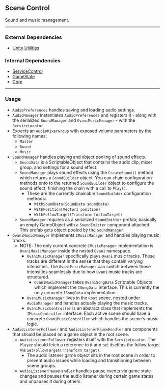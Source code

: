 ## Scene Control
Sound and music management.

---

### External Dependencies
- [Unity Utilities](https://github.com/itsJimothy/Unity-Utilities.git)

### Internal Dependencies
- [ServiceControl](./ServiceControl.md)
- [GameState](./GameState.md)
- [Core](./Core.md)

---

### Usage
- `AudioPreferences` handles saving and loading audio settings.
- `AudioManager` instantiates `AudioPreferences` and registers it - along with the serialized `SoundManager` and `OvaniMusicManager` - with the `ServiceLocator`.
- Expects an `AudioMixerGroup` with exposed volume parameters by the following names:
  - `Master`
  - `Sound`
  - `Music`
- `SoundManager` handles playing and object pooling of sound effects.
  - `SoundData` is a ScriptableObject that contains the audio clip, mixer group, and settings for a sound effect.
  - `SoundManager` plays sound effects using the `CreateSound()` method which returns a `SoundBuilder` object. You can chain configuration methods onto to the returned `SoundBuilder` object to configure the sound effect, finishing the chain with a call to `Play()`.
    - These are the currently chainable `SoundBuilder` configuration methods:
      - `WithSoundData(SoundData soundData)`
      - `WithPosition(Vector3 position)`
      - `WithFollowTarget(Transform followTarget)`
  - `SoundManager` requires as a serialized `SoundEmitter` prefab; basically an empty GameObject with a `SoundEmitter` component attached. This prefab gets object pooled by the `SoundManager`.
- `OvaniMusicManager` implements `IMusicManager` and handles playing music tracks.
  - NOTE: The only current concrete `IMusicManager` implementation is `OvaniMusicManager` inside the nested `Ovani` namespace.
    - `OvaniMusicManager` specifically plays `Ovani` music tracks. These tracks are different in the sense that they contain varying intensities. The `OvaniMusicManager` can switch between those intensities seamlessly due to how `Ovani` music tracks are structured.
      - `OvaniMusicManager` takes `OvaniSongData` Scriptable Objects which implement the `ISongData` interface. This is currently the only concrete `ISongData` implementation.
    - `OvaniMusicManager` lives in the `Root` scene, nested under `AudioManager` and handles actually playing the music tracks.
    - `OvaniMusicController` is an abstract class that implements the `IMusicController` interface. Each active scene should have a concrete `OvaniMusicController` which handles the scene's music logic.
- `AudioListenerFollower` and `AudioListenerPauseHandler` are components that should be placed on a game object in the root scene.
  - `AudioListenerFollower` registers itself with the `ServiceLocator`. The `Player` should fetch a reference to it and set itself as the follow target via `SetFollowTarget(Transform target)`.
    - The audio listener game object sits in the root scene in order to prevent audio issues while loading and transitioning between scene groups.
  - `AudioListenerPauseHandler` handles pause events via game state changes and pauses the audio listener during certain game states and unpauses it during others.
